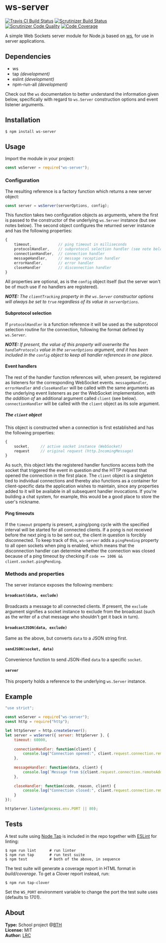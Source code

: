 ws-server
=========

[![Travis CI Build Status](https://travis-ci.org/lrc-se/bth-ws-server.svg?branch=master)](https://travis-ci.org/lrc-se/bth-ws-server)
[![Scrutinizer Build Status](https://scrutinizer-ci.com/g/lrc-se/bth-ws-server/badges/build.png?b=master)](https://scrutinizer-ci.com/g/lrc-se/bth-ws-server/build-status/master)
[![Scrutinizer Code Quality](https://scrutinizer-ci.com/g/lrc-se/bth-ws-server/badges/quality-score.png?b=master)](https://scrutinizer-ci.com/g/lrc-se/bth-ws-server/?branch=master)
[![Code Coverage](https://scrutinizer-ci.com/g/lrc-se/bth-ws-server/badges/coverage.png?b=master)](https://scrutinizer-ci.com/g/lrc-se/bth-ws-server/?branch=master)

A simple Web Sockets server module for Node.js based on [ws](https://www.npmjs.com/package/ws), for use in server applications.


Dependencies
------------

- ws
- tap *(development)*
- eslint *(development)*
- npm-run-all *(development)*

Check out the `ws` documentation to better understand the information given below, specifically with regard to `ws.Server` construction options and event listener arguments.


Installation
------------

    $ npm install ws-server


Usage
-----

Import the module in your project:

```javascript
const wsServer = require("ws-server");
```

### Configuration

The resulting reference is a factory function which returns a new server object:

```javascript
const server = wsServer(serverOptions, config);
```

This function takes two configuration objects as arguments, where the first is passed to the constructor of the underlying `ws.Server` instance (but see notes below). 
The second object configures the returned server instance and has the following properties:

```javascript
{
    timeout,            // ping timeout in milliseconds
    protocolHandler,    // subprotocol selection handler (see note below)
    connectionHandler,  // connection handler
    messageHandler,     // message reception handler
    errorHandler,       // error handler
    closeHandler        // disconnection handler
}
```

All properties are optional, as is the `config` object itself (but the server won't be of much use if no handlers are registered).

*__NOTE:__ The `clientTracking` property in the `ws.Server` constructor options will always be set to `true` regardless of its value in `serverOptions`.*


#### Subprotocol selection

If `protocolHandler` is a function reference it will be used as the subprotocol selection routine for the connection, 
following the format defined by `ws.Server`.

*__NOTE:__ If present, the value of this property will overwrite the `handleProtocols` value in the `serverOptions` argument, 
and it has been included in the `config` object to keep all handler references in one place.*


#### Event handlers

The rest of the handler function references will, when present, be registered as listeners for the corresponding WebSocket events. 
`messageHandler`, `errorHandler` and `closeHandler` will be called with the same arguments as the underlying event listeners as per the WebSocket implementation, 
*with the addition of* an additional argument called `client` (see below). `connectionHandler` will be called with the `client` object as its sole argument.

##### The `client` object

This object is constructed when a connection is first established and has the following properties:

```javascript
{
    socket,     // active socket instance (WebSocket)
    request     // original request (http.IncomingMessage)
}
```

As such, this object lets the registered handler functions access both the socket that triggered the event in question *and* the HTTP request that opened the connection in the first place. 
The `client` object is a singleton tied to individual connections and thereby also functions as a container for client-specific data the application wishes to maintain, 
since any properties added to it will be available in all subsequent handler invocations. If you're building a chat system, for example, this would be a good place to store the user's nickname.


#### Ping timeouts

If the `timeout` property is present, a ping/pong cycle with the specified interval will be started for all connected clients. 
If a pong is not received before the next ping is to be sent out, the client in question is forcibly disconnected. 
To keep track of this, `ws-server` adds a `pingPending` property to all open sockets when ping is enabled, 
which means that the disconnection handler can determine whether the connection was closed because of a ping timeout by checking if `code == 1006 && client.socket.pingPending`.


### Methods and properties

The server instance exposes the following members:

#### `broadcast(data, exclude)`

Broadcasts a message to all connected clients. If present, the `exclude` argument signifies a socket instance to exclude from the broadcast 
(such as the writer of a chat message who shouldn't get it back in turn).

#### `broadcastJSON(data, exclude)`

Same as the above, but converts `data` to a JSON string first.

#### `sendJSON(socket, data)`

Convenience function to send JSON-ified `data` to a specific `socket`.

#### `server`

This property holds a reference to the underlying `ws.Server` instance.


Example
-------

```javascript
"use strict";

const wsServer = require("ws-server");
const http = require("http");

let httpServer = http.createServer();
let server = wsServer({ server: httpServer }, {
    timeout: 60000,
    
    connectionHandler: function(client) {
        console.log("Connection opened:", client.request.connection.remoteAddress);
    },
    
    messageHandler: function(data, client) {
        console.log(`Message from ${client.request.connection.remoteAddress}:`, data);
    },
    
    closeHandler: function(code, reason, client) {
        console.log("Connection closed:", client.request.connection.remoteAddress, code, reason);
    }
});

httpServer.listen(process.env.PORT || 80);
```


Tests
-----

A test suite using [Node Tap](http://www.node-tap.org/) is included in the repo together with [ESLint](https://eslint.org/) for linting:

```
$ npm run lint      # run linter
$ npm run tap       # run test suite
$ npm test          # both of the above, in sequence
```

The test suite will generate a coverage report in HTML format in *build/coverage*. To get a Clover report instead, run:

    $ npm run tap-clover

Set the `WS_PORT` environment variable to change the port the test suite uses (defaults to 1701).


About
-----

**Type:** School project @[BTH](https://www.bth.se/)  
**License:** MIT  
**Author:** [LRC](mailto:kabc16@student.bth.se)
